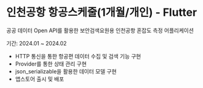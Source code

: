 # 인천공항 항공스케줄(1개월/개인) - Flutter

공공 데이터 Open API를 활용한 보안검색요원용 인천공항 혼잡도 측정 어플리케이션

기간: 2024.01 ~ 2024.02

- HTTP 통신을 통한 항공편 데이터 수집 및 검색 기능 구현
- Provider를 통한 상태 관리 구현
- json_serializable을 활용한 데이터 모델 구현
- 앱스토어 출시 및 배포
